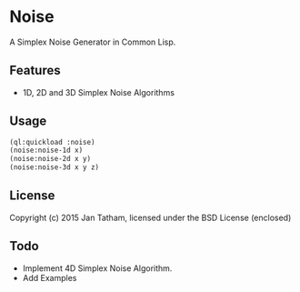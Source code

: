 Noise
=====
A Simplex Noise Generator in Common Lisp.

## Features

- 1D, 2D and 3D Simplex Noise Algorithms

## Usage

```lisp
(ql:quickload :noise)
(noise:noise-1d x)
(noise:noise-2d x y)
(noise:noise-3d x y z)
```

## License

Copyright (c) 2015 Jan Tatham, licensed under the BSD License (enclosed)

## Todo

- Implement 4D Simplex Noise Algorithm. 
- Add Examples
